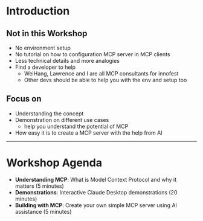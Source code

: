 # Introduction

<v-clicks>

## Not in this Workshop
- No environment setup
- No tutorial on how to configuration MCP server in MCP clients
- Less technical details and more analogies
- Find a developer to help
  - WeiHang, Lawrence and I are all MCP consultants for innofest
  - Other devs should be able to help you with the env and setup too

## Focus on
  - Understanding the concept
  - Demonstration on different use cases
    - help you understand the potential of MCP
  - How easy it is to create a MCP server with the help from AI

</v-clicks>

---

# Workshop Agenda

- **Understanding MCP**: What is Model Context Protocol and why it matters (5 minutes)
- **Demonstrations**: Interactive Claude Desktop demonstrations (20 minutes)
- **Building with MCP**: Create your own simple MCP server using AI assistance (5 minutes)

<style>
h1 {
  @apply mb-6;
}
li {
  @apply mb-4 text-xl;
}
</style>